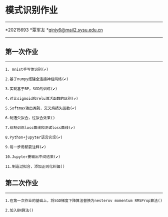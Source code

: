 # 模式识别作业

-------------------

*20215693
*覃军友
*qinjy6@mail2.sysu.edu.cn

-------------------

## 第一次作业

-------------------

    1. mnist手写体识别(✔)

    2.基于numpy搭建全连接神经网络(✔)

    3.实现基于BP，SGD的训练(✔)

    4.对比sigmoid和relu激活函数的区别(✔)

    5.Softmax输出类别，交叉熵损失函数(✔)

    6.制造欠拟合，过拟合效果()

    7.绘制训练loss曲线和测试loss曲线(✔)

    8.Python+jupyter语言实现(✔)

    9.每一步用都要注释(✔)

    10.Jupyter要输出中间结果(✔)

    11.制造过拟合，添加正则化纠偏()

## 第二次作业

-------------------

    1.在第一次作业的基础上，将SGD梯度下降算法替换为nesterov momentum RMSProp算法()

    2.加入BN算法()
